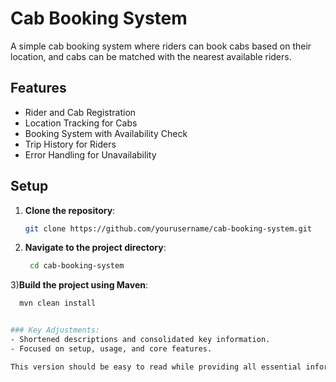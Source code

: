 # Cab Booking System

A simple cab booking system where riders can book cabs based on their location, and cabs can be matched with the nearest available riders.

## Features

- Rider and Cab Registration
- Location Tracking for Cabs
- Booking System with Availability Check
- Trip History for Riders
- Error Handling for Unavailability

## Setup

1. **Clone the repository**:
   ```bash
   git clone https://github.com/yourusername/cab-booking-system.git
2) **Navigate to the project directory**:
   ```bash
    cd cab-booking-system
3)**Build the project using Maven**:
 ```bash
   mvn clean install


### Key Adjustments:
- Shortened descriptions and consolidated key information.
- Focused on setup, usage, and core features.

This version should be easy to read while providing all essential information. Let me know if you need any further tweaks!

